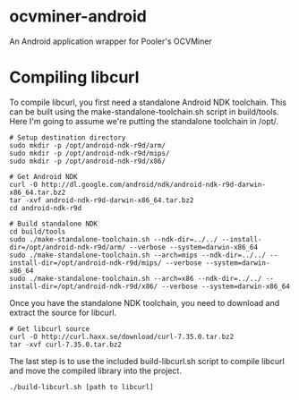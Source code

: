 ocvminer-android
================

An Android application wrapper for Pooler's OCVMiner

Compiling libcurl
================

To compile libcurl, you first need a standalone Android NDK toolchain. This
can be built using the make-standalone-toolchain.sh script in build/tools.
Here I'm going to assume we're putting the standalone toolchain in /opt/.

	# Setup destination directory
	sudo mkdir -p /opt/android-ndk-r9d/arm/
	sudo mkdir -p /opt/android-ndk-r9d/mips/
	sudo mkdir -p /opt/android-ndk-r9d/x86/

	# Get Android NDK
	curl -O http://dl.google.com/android/ndk/android-ndk-r9d-darwin-x86_64.tar.bz2
	tar -xvf android-ndk-r9d-darwin-x86_64.tar.bz2
	cd android-ndk-r9d

	# Build standalone NDK
	cd build/tools
	sudo ./make-standalone-toolchain.sh --ndk-dir=../../ --install-dir=/opt/android-ndk-r9d/arm/ --verbose --system=darwin-x86_64
	sudo ./make-standalone-toolchain.sh --arch=mips --ndk-dir=../../ --install-dir=/opt/android-ndk-r9d/mips/ --verbose --system=darwin-x86_64
	sudo ./make-standalone-toolchain.sh --arch=x86 --ndk-dir=../../ --install-dir=/opt/android-ndk-r9d/x86/ --verbose --system=darwin-x86_64

Once you have the standalone NDK toolchain, you need to download and extract
the source for libcurl.

	# Get libcurl source
	curl -O http://curl.haxx.se/download/curl-7.35.0.tar.bz2
	tar -xvf curl-7.35.0.tar.bz2

The last step is to use the included build-libcurl.sh script to compile libcurl
and move the compiled library into the project.

	./build-libcurl.sh [path to libcurl]

